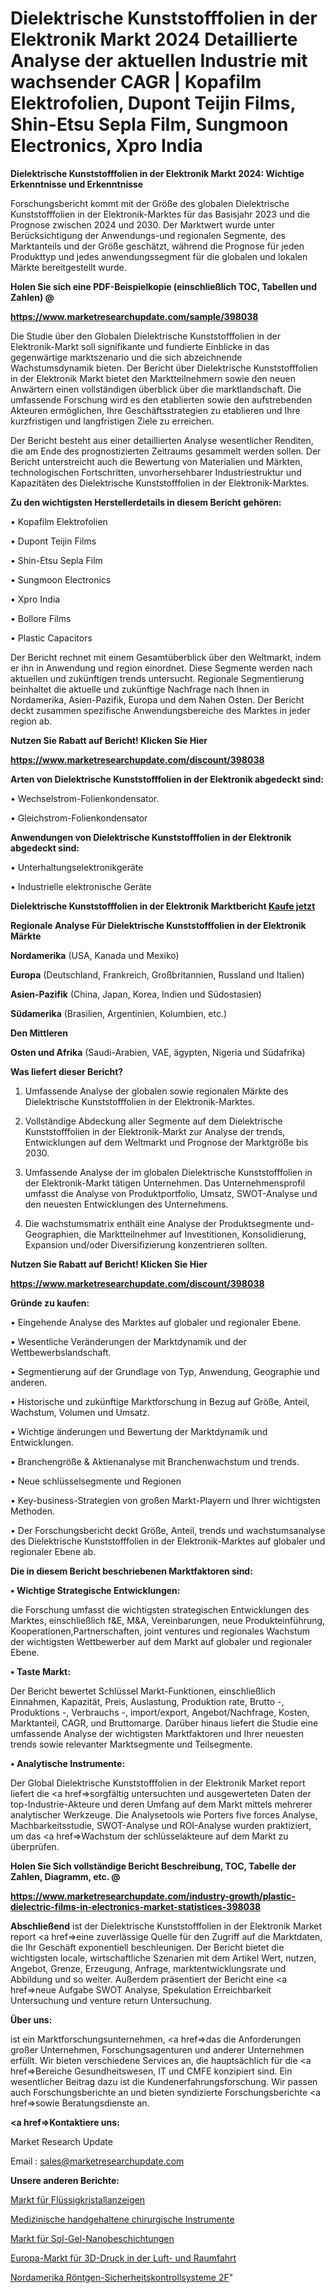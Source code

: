 # Dielektrische Kunststofffolien in der Elektronik Markt 2024 Detaillierte Analyse der aktuellen Industrie mit wachsender CAGR | Kopafilm Elektrofolien, Dupont Teijin Films, Shin-Etsu Sepla Film, Sungmoon Electronics, Xpro India

<strong>Dielektrische Kunststofffolien in der Elektronik Markt 2024: Wichtige Erkenntnisse und Erkenntnisse</strong>

Forschungsbericht kommt mit der Größe des globalen Dielektrische Kunststofffolien in der Elektronik-Marktes für das Basisjahr 2023 und die Prognose zwischen 2024 und 2030. Der Marktwert wurde unter Berücksichtigung der Anwendungs-und regionalen Segmente, des Marktanteils und der Größe geschätzt, während die Prognose für jeden Produkttyp und jedes anwendungssegment für die globalen und lokalen Märkte bereitgestellt wurde.



<strong>Holen Sie sich eine PDF-Beispielkopie (einschließlich TOC, Tabellen und Zahlen) @
</strong>

<strong><a href=https://www.marketresearchupdate.com/sample/398038>

<strong>https://www.marketresearchupdate.com/sample/398038</u></font></a></strong></strong>

Die Studie über den Globalen Dielektrische Kunststofffolien in der Elektronik-Markt soll signifikante und fundierte Einblicke in das gegenwärtige marktszenario und die sich abzeichnende Wachstumsdynamik bieten. Der Bericht über Dielektrische Kunststofffolien in der Elektronik Markt bietet den Marktteilnehmern sowie den neuen Anwärtern einen vollständigen überblick über die marktlandschaft. Die umfassende Forschung wird es den etablierten sowie den aufstrebenden Akteuren ermöglichen, Ihre Geschäftsstrategien zu etablieren und Ihre kurzfristigen und langfristigen Ziele zu erreichen.

Der Bericht besteht aus einer detaillierten Analyse wesentlicher Renditen, die am Ende des prognostizierten Zeitraums gesammelt werden sollen. Der Bericht unterstreicht auch die Bewertung von Materialien und Märkten, technologischen Fortschritten, unvorhersehbarer Industriestruktur und Kapazitäten des Dielektrische Kunststofffolien in der Elektronik-Marktes.



<strong>Zu den wichtigsten Herstellerdetails in diesem Bericht gehören:</strong>

• Kopafilm Elektrofolien

• Dupont Teijin Films

• Shin-Etsu Sepla Film

• Sungmoon Electronics

• Xpro India

• Bollore Films

• Plastic Capacitors

Der Bericht rechnet mit einem Gesamtüberblick über den Weltmarkt, indem er ihn in Anwendung und region einordnet. Diese Segmente werden nach aktuellen und zukünftigen trends untersucht. Regionale Segmentierung beinhaltet die aktuelle und zukünftige Nachfrage nach Ihnen in Nordamerika, Asien-Pazifik, Europa und dem Nahen Osten. Der Bericht deckt zusammen spezifische Anwendungsbereiche des Marktes in jeder region ab.



<strong>Nutzen Sie Rabatt auf Bericht! Klicken Sie Hier
</strong>

<strong><a href=https://www.marketresearchupdate.com/discount/398038>https://www.marketresearchupdate.com/discount/398038</b></u></font></strong></a>



<strong>Arten von Dielektrische Kunststofffolien in der Elektronik abgedeckt sind:</strong>

• Wechselstrom-Folienkondensator.

• Gleichstrom-Folienkondensator



<strong>Anwendungen von Dielektrische Kunststofffolien in der Elektronik abgedeckt sind:</strong>

• Unterhaltungselektronikgeräte

• Industrielle elektronische Geräte



<strong>Dielektrische Kunststofffolien in der Elektronik Marktbericht <a href=https://www.marketresearchupdate.com/buynow/398038>Kaufe jetzt</a></strong>



<strong>Regionale Analyse Für Dielektrische Kunststofffolien in der Elektronik Märkte</strong>



<strong>Nordamerika</strong> (USA, Kanada und Mexiko)



<strong>Europa</strong> (Deutschland, Frankreich, Großbritannien, Russland und Italien)



<strong>Asien-Pazifik</strong> (China, Japan, Korea, Indien und Südostasien)



<strong>Südamerika</strong> (Brasilien, Argentinien, Kolumbien, etc.)



<strong>Den Mittleren</strong> 

<strong>Osten und Afrika</strong> (Saudi-Arabien, VAE, ägypten, Nigeria und Südafrika)



<strong>Was liefert dieser Bericht?</strong>

1. Umfassende Analyse der globalen sowie regionalen Märkte des Dielektrische Kunststofffolien in der Elektronik-Marktes.

2. Vollständige Abdeckung aller Segmente auf dem Dielektrische Kunststofffolien in der Elektronik-Markt zur Analyse der trends, Entwicklungen auf dem Weltmarkt und Prognose der Marktgröße bis 2030.

3. Umfassende Analyse der im globalen Dielektrische Kunststofffolien in der Elektronik-Markt tätigen Unternehmen. Das Unternehmensprofil umfasst die Analyse von Produktportfolio, Umsatz, SWOT-Analyse und den neuesten Entwicklungen des Unternehmens.

4. Die wachstumsmatrix enthält eine Analyse der Produktsegmente und-Geographien, die Marktteilnehmer auf Investitionen, Konsolidierung, Expansion und/oder Diversifizierung konzentrieren sollten.



<strong>Nutzen Sie Rabatt auf Bericht! Klicken Sie Hier
</strong>

<strong><a href=https://www.marketresearchupdate.com/discount/398038>https://www.marketresearchupdate.com/discount/398038</b></u></font></strong></a>



<strong>Gründe zu kaufen:</strong>

• Eingehende Analyse des Marktes auf globaler und regionaler Ebene.

• Wesentliche Veränderungen der Marktdynamik und der Wettbewerbslandschaft.

• Segmentierung auf der Grundlage von Typ, Anwendung, Geographie und anderen.

• Historische und zukünftige Marktforschung in Bezug auf Größe, Anteil, Wachstum, Volumen und Umsatz.

• Wichtige änderungen und Bewertung der Marktdynamik und Entwicklungen.

• Branchengröße &amp; Aktienanalyse mit Branchenwachstum und trends.

• Neue schlüsselsegmente und Regionen

• Key-business-Strategien von großen Markt-Playern und Ihrer wichtigsten Methoden.

• Der Forschungsbericht deckt Größe, Anteil, trends und wachstumsanalyse des Dielektrische Kunststofffolien in der Elektronik-Marktes auf globaler und regionaler Ebene ab.



<strong>Die in diesem Bericht beschriebenen Marktfaktoren sind:</strong>



<strong>• Wichtige Strategische Entwicklungen:</strong>

die Forschung umfasst die wichtigsten strategischen Entwicklungen des Marktes, einschließlich f&amp;E, M&amp;A, Vereinbarungen, neue Produkteinführung, Kooperationen,Partnerschaften, joint ventures und regionales Wachstum der wichtigsten Wettbewerber auf dem Markt auf globaler und regionaler Ebene.



<strong>• Taste Markt:</strong>

Der Bericht bewertet Schlüssel Markt-Funktionen, einschließlich Einnahmen, Kapazität, Preis, Auslastung, Produktion rate, Brutto -, Produktions -, Verbrauchs -, import/export, Angebot/Nachfrage, Kosten, Marktanteil, CAGR, und Bruttomarge. Darüber hinaus liefert die Studie eine umfassende Analyse der wichtigsten Marktfaktoren und Ihrer neuesten trends sowie relevanter Marktsegmente und Teilsegmente.



<strong>• Analytische Instrumente:</strong>

Der Global Dielektrische Kunststofffolien in der Elektronik Market report liefert die <a href=>sorgf</a>ältig untersuchten und ausgewerteten Daten der top-Industrie-Akteure und deren Umfang auf dem Markt mittels mehrerer analytischer Werkzeuge. Die Analysetools wie Porters five forces Analyse, Machbarkeitsstudie, SWOT-Analyse und ROI-Analyse wurden praktiziert, um das <a href=>Wachstum</a> der schlüsselakteure auf dem Markt zu überprüfen.



<strong>Holen Sie Sich vollständige Bericht Beschreibung, TOC, Tabelle der Zahlen, Diagramm, etc. @ </strong>

<strong><a href=https://www.marketresearchupdate.com/industry-growth/plastic-dielectric-films-in-electronics-market-statistices-398038>https://www.marketresearchupdate.com/industry-growth/plastic-dielectric-films-in-electronics-market-statistices-398038</a></font></strong>



<strong>Abschließend</strong> ist der Dielektrische Kunststofffolien in der Elektronik Market report <a href=>eine</a> zuverlässige Quelle für den Zugriff auf die Marktdaten, die Ihr Geschäft exponentiell beschleunigen. Der Bericht bietet die wichtigsten locale, wirtschaftliche Szenarien mit dem Artikel Wert, nutzen, Angebot, Grenze, Erzeugung, Anfrage, marktentwicklungsrate und Abbildung und so weiter. Außerdem präsentiert der Bericht eine <a href=>neue</a> Aufgabe SWOT Analyse, Spekulation Erreichbarkeit Untersuchung und venture return Untersuchung.



<strong>Über uns:</strong>

 ist ein Marktforschungsunternehmen, <a href=>das</a> die Anforderungen großer Unternehmen, Forschungsagenturen und anderer Unternehmen erfüllt. Wir bieten verschiedene Services an, die hauptsächlich für die <a href=>Bereiche</a> Gesundheitswesen, IT und CMFE konzipiert sind. Ein wesentlicher Beitrag dazu ist die Kundenerfahrungsforschung. Wir passen auch Forschungsberichte an und bieten syndizierte Forschungsberichte <a href=>sowie</a> Beratungsdienste an.



<strong><a href=>Kontaktiere uns:</a></strong>

Market Research Update

Email : sales@marketresearchupdate.com



<strong>Unsere anderen Berichte:</strong>

<a href=https://www.linkedin.com/pulse/liquid-crystal-displays-market-size-growth-set-surge-significantly>Markt für Flüssigkristallanzeigen</a>

<a href=https://www.linkedin.com/pulse/medical-hand-held-surgical-instruments>Medizinische handgehaltene chirurgische Instrumente</a>

<a href=https://www.linkedin.com/pulse/sol-gel-nanocoatings-market-outlooks-2023-size>Markt für Sol-Gel-Nanobeschichtungen</a>

<a href=https://www.linkedin.com/pulse/europe-aerospace-3d-printing-market-2023-thriving>Europa-Markt für 3D-Druck in der Luft- und Raumfahrt</a>

<a href=https://www.linkedin.com/pulse/north-america-x-ray-security-screening-systems-2f>Nordamerika Röntgen-Sicherheitskontrollsysteme 2F</a>"
